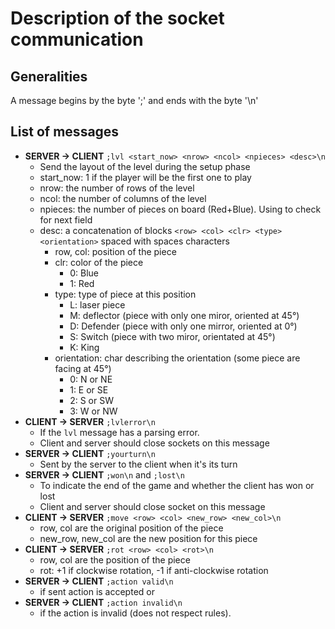 # Description of the socket communication

## Generalities

A message begins by the byte ';' and ends with the byte '\n'

## List of messages

- **SERVER -> CLIENT** `;lvl <start_now> <nrow> <ncol> <npieces> <desc>\n` 
  - Send the layout of the level during the setup phase
  - start_now: 1 if the player will be the first one to play
  - nrow: the number of rows of the level
  - ncol: the number of columns of the level
  - npieces: the number of pieces on board (Red+Blue). Using to check for next field
  - desc: a concatenation of blocks `<row> <col> <clr> <type> <orientation>` spaced with spaces characters
    - row, col: position of the piece
    - clr: color of the piece
      - 0: Blue
      - 1: Red
    - type: type of piece at this position
      - L: laser piece
      - M: deflector (piece with only one miror, oriented at 45°)
      - D: Defender (piece with only one mirror, oriented at 0°)
      - S: Switch (piece with two miror, orientated at 45°)
      - K: King
    - orientation: char describing the orientation (some piece are facing at 45°)
      - 0: N or NE
      - 1: E or SE
      - 2: S or SW
      - 3: W or NW
- **CLIENT -> SERVER** `;lvlerror\n`
  - If the `lvl` message has a parsing error.
  - Client and server should close sockets on this message
- **SERVER -> CLIENT** `;yourturn\n`
  - Sent by the server to the client when it's its turn
- **SERVER -> CLIENT** `;won\n` and `;lost\n`
  - To indicate the end of the game and whether the client has won or lost
  - Client and server should close socket on this message
- **CLIENT -> SERVER** `;move <row> <col> <new_row> <new_col>\n`
  - row, col are the original position of the piece
  - new_row, new_col are the new position for this piece
- **CLIENT -> SERVER** `;rot <row> <col> <rot>\n`
  - row, col are the position of the piece
  - rot: +1 if clockwise rotation, -1 if anti-clockwise rotation
- **SERVER -> CLIENT** `;action valid\n` 
  - if sent action is accepted or 
- **SERVER -> CLIENT** `;action invalid\n` 
  - if the action is invalid (does not respect rules).
